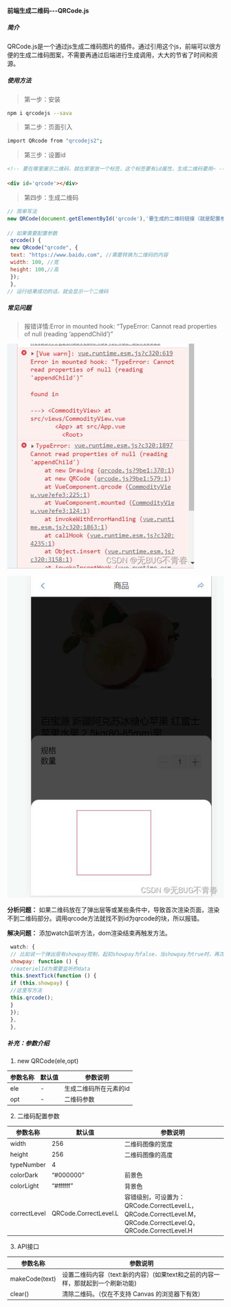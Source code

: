 #### 前端生成二维码---QRCode.js

##### 简介

QRCode.js是一个通过js生成二维码图片的插件。通过引用这个js，前端可以很方便的生成二维码图案，不需要再通过后端进行生成调用，大大的节省了时间和资源。

##### 使用方法

>第一步：安装

```bash
npm i qrcodejs --sava
```

>第二步：页面引入

```bash
import QRcode from "qrcodejs2";
```

>第三步：设置id

```html
<!-- 要在哪里展示二维码，就在那里放一个标签，这个标签要有id属性，生成二维码要用~ -->

<div id='qrcode'></div>
```

>第四步：生成二维码

```js
// 简单写法
new QRCode(document.getElementById('qrcode'),'要生成的二维码链接（就是配置参数里面的text）');

// 如果需要配置参数
 qrcode() {
 new QRcode("qrcode", {
 text: "https://www.baidu.com", //需要转换为二维码的内容
 width: 100, //宽
 height: 100,//高
 });
 },
// 运行结果成功的话，就会显示一个二维码
```

##### 常见问题

>报错详情:Error in mounted hook: “TypeError: Cannot read properties of null (reading ‘appendChild’)”

![](./images/error.jpg)

![](./images/无法展示二维码.jpg)

__分析问题：__ 如果二维码放在了弹出层等或某些条件中，导致首次渲染页面，渲染不到二维码部分。调用qrcode方法就找不到id为qrcode的块，所以报错。

__解决问题：__ 添加watch监听方法，dom渲染结束再触发方法。

```js
 watch: {
 // 比如说一个弹出层有showpay控制，起初showpay为false，当showpay为true时，再次加载生成二维码的方法，二维码可正常展示。
 showpay: function () {
 //materielId为需要监听的data
 this.$nextTick(function () {
 if (this.showpay) {
 //这里写方法
 this.qrcode();
 }
 });
 },
 },
```

##### 补充：参数介绍

1. new QRCode(ele,opt)

|参数名称|默认值|参数说明|
|--|--|--|
|ele|-|生成二维码所在元素的id|
|opt|-|二维码参数|

2. 二维码配置参数

|参数名称|默认值|参数说明|
| -- | -- | -- |
|width |256|	二维码图像的宽度|
|height |256| 二维码图像的高度|
|typeNumber|4|
|colorDark|“#000000”|	前景色|
|colorLight|“#ffffff”|	背景色|
|correctLevel|QRCode.CorrectLevel.L|容错级别，可设置为： QRCode.CorrectLevel.L，QRCode.CorrectLevel.M，QRCode.CorrectLevel.Q，QRCode.CorrectLevel.H|

3. API接口

|参数名称|参数说明|
| -- | -- |
|makeCode(text)| 设置二维码内容（text:新的内容）(如果text和之前的内容一样，那就起到一个刷新功能)|
|clear()	|清除二维码。（仅在不支持 Canvas 的浏览器下有效）|